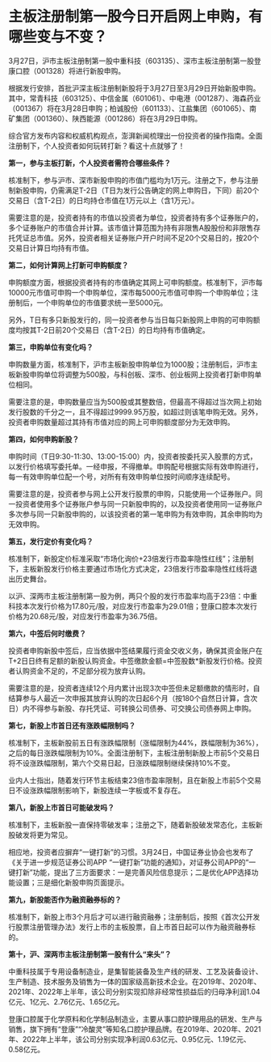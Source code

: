 # 主板注册制第一股今日开启网上申购，有哪些变与不变？

3月27日，沪市主板注册制第一股中重科技（603135）、深市主板注册制第一股登康口腔（001328）将进行新股申购。

根据发行安排，首批沪深主板注册制新股将于3月27日至3月29日开始新股申购。其中，常青科技（603125）、中信金属（601061）、中电港（001287）、海森药业（001367）将在3月28日申购；柏诚股份（601133）、江盐集团（601065）、南矿集团（001360）、陕西能源（001286）将在3月29日申购。

综合官方发布内容和权威机构观点，澎湃新闻梳理出一份投资者的操作指南。全面注册制下，个人投资者如何玩转打新？看这十点就够了！

**第一，参与主板打新，个人投资者需符合哪些条件？**

核准制下，参与沪市、深市新股申购的市值门槛均为1万元。注册之下，参与注册制新股申购，仍需满足T-2日（T日为发行公告确定的网上申购日，下同）前20个交易日（含T-2日）的日均持仓市值在1万元以上（含1万元）。

需要注意的是，投资者持有的市值以投资者为单位，投资者持有多个证券账户的，多个证券账户的市值合并计算。该市值计算范围为持有非限售A股股份和非限售存托凭证总市值。另外，投资者相关证券账户开户时间不足20个交易日的，按20个交易日计算日均持有市值。

**第二，如何计算网上打新可申购额度？**

申购额度方面，根据投资者持有的市值确定其网上可申购额度。核准制下，沪市每10000元市值可申购一个申购单位，深市每5000元市值可申购一个申购单位；注册制后，一个申购单位的市值要求统一至5000元。

另外，T日有多只新股发行的，同一投资者参与当日每只新股网上申购的可申购额度均按其T-2日前20个交易日（含T-2日）的日均持有市值确定。

**第三，申购单位有变化吗？**

申购数量方面，核准制下，沪市主板新股申购单位为1000股；注册制后，沪市主板新股申购单位将调整为500股，与科创板、深市、创业板网上投资者打新申购单位相同。

需要注意的是，申购数量应当为500股或其整数倍，但最高不得超过当次网上初始发行股数的千分之一，且不得超过9999.95万股，如超过则该笔申购无效。另外，投资者申购数量超过其持有市值对应的网上可申购额度部分为无效申购。

**第四，如何申购新股？**

申购时间（T日9:30-11:30、13:00-15:00）内，投资者按委托买入股票的方式，以发行价格填写委托单。一经申报，不得撤单。申购配号根据实际有效申购进行，每一有效申购单位配一个号，对所有有效申购单位按时间顺序连续配号。

需要注意的是，投资者参与网上公开发行股票的申购，只能使用一个证券账户。同一投资者使用多个证券账户参与同一只新股申购的，以及投资者使用同一证券账户多次参与同一只新股申购的，以该投资者的第一笔申购为有效申购，其余申购均为无效申购。

**第五，发行定价有变化吗？**

核准制下，新股定价标准采取“市场化询价+23倍发行市盈率隐性红线”；注册制下，主板新股发行价格主要通过市场化方式决定，23倍发行市盈率隐性红线将退出历史舞台。

以沪、深两市主板注册制第一股为例，两只个股的发行市盈率均高于23倍：中重科技本次发行价格为17.80元/股，对应发行市盈率为29.01倍；登康口腔本次发行价格为20.68元/股，对应发行市盈率为36.75倍。

**第六，中签后何时缴费？**

投资者申购新股中签后，应当依据中签结果履行资金交收义务，确保其资金账户在T+2日日终有足额的新股认购资金。中签缴款金额=中签股数*新股发行价格。投资者认购资金不足的，不足部分视为放弃认购。

需要注意的是，投资者连续12个月内累计出现3次中签但未足额缴款的情形时，自结算参与人最近一次申报其放弃认购的次日起6个月（按180个自然日计算，含次日）内不得参与新股、存托凭证、可转换公司债券、可交换公司债券网上申购。

**第七，新股上市首日还有涨跌幅限制吗？**

核准制下，主板新股前五日有涨跌幅限制（涨幅限制为44%，跌幅限制为36%），之后的每日涨跌幅限制为10%。全面注册制下，主板注册制新股上市前5个交易日将不设涨跌幅限制，第六个交易日起，日涨跌幅限制继续保持10%不变。

业内人士指出，随着发行环节主板结束23倍市盈率限制，且在新股上市前5个交易日不设涨跌幅限制影响下，新股连续一字板或不复存在。

**第八，新股上市首日可能破发吗？**

核准制下，主板新股一直保持零破发率；注册之下，随着新股破发常态化，主板新股破发将更为常见。

相应地，投资者应摒弃“一键打新”的习惯。3月24日，中国证券业协会也发布了《关于进一步规范证券公司APP
“一键打新”功能的通知》，对证券公司APP的“一键打新”功能，提出了三方面要求：一是完善风险信息提示；二是优化APP选择功能设置；三是细化新股申购页面提示。

**第九，新股能否作为融资融券标的？**

核准制下，新股上市3个月后才可以进行融资融券；注册制后，按照《首次公开发行股票注册管理办法》发行上市的主板股票，自上市首日起可以作为融资融券标的。

**第十，沪、深两市主板注册制第一股有什么“来头”？**

中重科技属于专用设备制造业，是集智能装备及生产线的研发、工艺及装备设计、生产制造、技术服务及销售为一体的国家级高新技术企业。在2019年、2020年、2021年、2022年上半年，该公司分别实现扣除非经常性损益后的归母净利润1.04亿元、1亿元、2.76亿元、1.65亿元。

登康口腔属于化学原料和化学制品制造业，主要从事口腔护理用品的研发、生产与销售，旗下拥有“登康”“冷酸灵”等知名口腔护理品牌。在2019年、2020年、2021年、2022年上半年，该公司分别实现净利润0.63亿元、0.95亿元、1.19亿元、0.58亿元。


